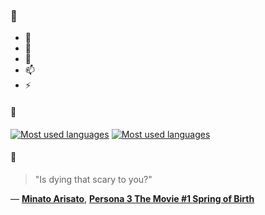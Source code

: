 ### 👋

- 🔭
- 🌱
- 💬
- 📫
- ⚡

#### 🧏

[![Most used languages](https://github-readme-stats-aynah.vercel.app/api/top-langs/?username=aynh&theme=solarized-dark&langs_count=6&layout=compact&hide_title=true)](https://github.com/anuraghazra/github-readme-stats#gh-dark-mode-only)
[![Most used languages](https://github-readme-stats-aynah.vercel.app/api/top-langs/?username=aynh&theme=solarized-light&langs_count=6&layout=compact&hide_title=true)](https://github.com/anuraghazra/github-readme-stats#gh-light-mode-only)

#### 💬

> "Is dying that scary to you?"

&mdash; [**Minato Arisato**](https://myanimelist.net/character.php?q=Minato%20Arisato&cat=character), [**Persona 3 The Movie #1 Spring of Birth**](https://myanimelist.net/search/all?q=Persona%203%20The%20Movie%20%231%20Spring%20of%20Birth&cat=all)
